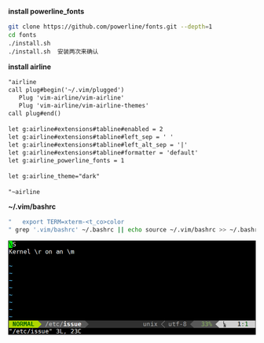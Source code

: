 **install powerline_fonts**
```bash
git clone https://github.com/powerline/fonts.git --depth=1
cd fonts
./install.sh  
./install.sh  安装两次来确认
```

**install airline**
```vim
"airline
call plug#begin('~/.vim/plugged')
   Plug 'vim-airline/vim-airline'
   Plug 'vim-airline/vim-airline-themes'
call plug#end()

let g:airline#extensions#tabline#enabled = 2
let g:airline#extensions#tabline#left_sep = ' '
let g:airline#extensions#tabline#left_alt_sep = '|'
let g:airline#extensions#tabline#formatter = 'default'
let g:airline_powerline_fonts = 1  

let g:airline_theme="dark"

"~airline
```

**~/.vim/bashrc**
```bash
"   export TERM=xterm-<t_co>color
" grep '.vim/bashrc' ~/.bashrc || echo source ~/.vim/bashrc >> ~/.bashrc
```

![avatar](imgs/airline.png)
